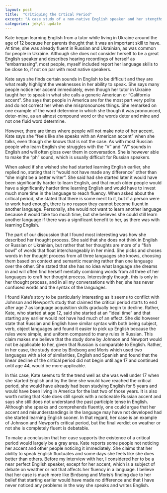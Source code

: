 ```yaml
---
layout: post
title:  "Critiquing the Crtical Period"
excerpt: "A case study of a non-native English speaker and her stengths and shortcomings in the English Language  "
categories: jekyll update
---
```

Kate began learning English from a tutor while living in Ukraine around the age of 12 because her parents thought that it was an
important skill to have. At time, she was already fluent in Russian and Ukrainian, as was common for people in Ukraine. Although she
does not consider herself to be a great English speaker and describes hearing recordings of herself as “embarrassing”, most people,
myself included report her language skills to be close to, if not on par with most native speakers. 

Kate says she finds certain sounds in English to be difficult and they are what really highlight the weaknesses in her ability to speak.
She says many people notice her accent immediately, even though her tutor in Ukraine taught her to speak in what she calls a generic 
American or “California accent”. She says that people in America are for the most part very polite and do not correct her when she 
mispronounces things. She remarked on one example of the word determine in which she though it was pronounced, deter-mine, as an 
almost compound word or the words deter and mine and not one fluid word determine. 

However, there are times where people will not make note of her accent. Kate says she “feels like she speaks with an American accent”
when she talks, even though she knows that is not the case. As with most Russian people who learn English she struggles with the “V”
and “W” sounds in English and will often gloss over them in conversation. She is however able to make the “ph” sound, which is usually 
difficult for Russian speakers. 

When asked if she wished she had started learning English earlier, she replied no, stating that it “would not have made any difference” 
other than “she might be a better writer”. She said had she started later it would have been significantly harder to learn English, and
that much older people would have a significantly harder time learning English and would have to invest much more time in the language
to reach fluency. When asked about the critical period, she stated that there is some merit to it, but if a person were to work hard
enough, there is no reason they cannot become fluent in another language. Personally, she would not want to learn another language because
it would take too much time, but she believes she could still learn another language if there was a significant benefit to her, as there
was with learning English. 

The part of our discussion that I found most interesting was how she described her thought process. She said that she does not think in
English or Russian or Ukrainian, but rather that her thoughts are more of a “fish bowl” of words that float interchangeably in her mind.
She picks and choses words in her thought process from all three languages she knows, choosing them based on context and semantic meaning 
rather than one language over the other. She stated that she has no idea what language she dreams in and will often find herself mentally
combining words from all three of her languages to craft her thought process. Interestingly though, this is only in her thought process,
and in all my conversations with her, she has never confused words and the syntax of the languages. 

I found Kate’s story to be particularly interesting as it seems to conflict with Johnson and Newport’s study that claimed the critical
period starts to end after age 7 as language acquisition skills gradually begin to decline. Rather, Kate, who started at age 12, said 
she started at an “ideal time” and that starting any earlier would not have had much of an effect. She did however state that Russian 
and English have similar syntax with both being subject, verb, object languages and found it easier to pick up English because the 
rules were simple, and uniform compared to many rules in Russian. This claim makes me believe that the study done by Johnson and 
Newport would not be applicable to her, given that Russian is comparable to English. Rather, in her case, the study done by Birdsong 
and Moris which used two languages with a lot of similarities, English and Spanish and found that the linear decline of the critical
period did not begin until age 17 and continued until age 44, would be more applicable.  

In this case, Kate seems to fit the trend well as she was well under 17 when she started English and by the time she would have reached
the critical period, she would have already had been studying English for 5 years and would have been living in America for the last 
two of those years. It is also worth noting that Kate does still speak with a noticeable Russian accent and says she still does not 
understand the past participle tense in English. Although she speaks and comprehends fluently, one could argue that her accent and 
misunderstandings in the language may have not developed had she started learning English sooner. In that regard, her case is an 
example of Johnson and Newport’s critical period, but the final verdict on weather or not she is completely fluent is debatable. 

To make a conclusion that her case supports the existence of a critical period would largely be a gray area. Kate reports some people 
not noticing her accent and other people noticing it immediately. She claims that her ability to speak English fluctuates and some
days she feels like she does better than others. Before my interview with her, I considered her to be a near perfect English speaker,
except for her accent, which is a subject of debate on weather or not that affects her fluency in a language. I believe that her case
is much more like Birdsong and Moris’s finding due to her belief that starting earlier would have made no difference and that I have 
never noticed any problems in the way she speaks and writes English. 